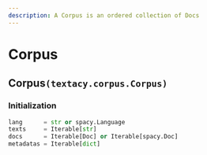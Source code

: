 ```yaml
---
description: A Corpus is an ordered collection of Docs
---
```


# Corpus

## **Corpus**`(textacy.corpus.Corpus)`

### Initialization

```python
lang      = str or spacy.Language
texts     = Iterable[str]
docs      = Iterable[Doc] or Iterable[spacy.Doc]
metadatas = Iterable[dict]
```


